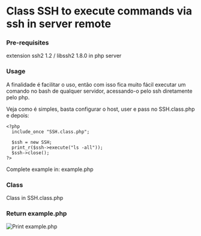 # Class SSH to execute commands via ssh in server remote

### Pre-requisites

extension ssh2 1.2 / libssh2 1.8.0 in php server

### Usage

A finalidade é facilitar o uso, então com isso fica muito fácil executar um comando no bash de qualquer servidor, acessando-o pelo ssh diretamente pelo php.

Veja como é simples, basta configurar o host, user e pass no SSH.class.php e depois:

    <?php
      include_once "SSH.class.php";
      
      $ssh = new SSH;
      print_r($ssh->execute("ls -all"));
      $ssh->close();
    ?>

Complete example in: example.php

### Class

Class in SSH.class.php

### Return example.php

![Print example.php](https://i.imgur.com/wmz5LN7.png)
